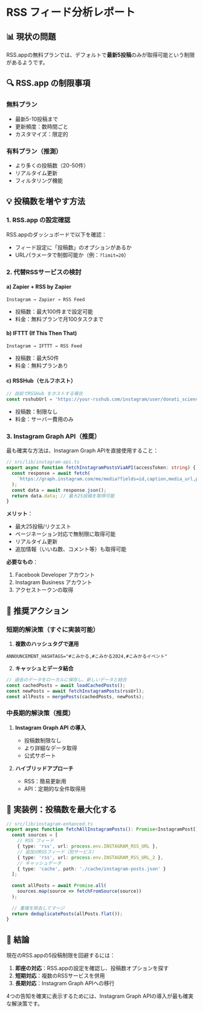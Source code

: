 # RSS フィード分析レポート

## 📊 現状の問題

RSS.appの無料プランでは、デフォルトで**最新5投稿**のみが取得可能という制限があるようです。

## 🔍 RSS.app の制限事項

### 無料プラン
- 最新5-10投稿まで
- 更新頻度：数時間ごと
- カスタマイズ：限定的

### 有料プラン（推測）
- より多くの投稿数（20-50件）
- リアルタイム更新
- フィルタリング機能

## 💡 投稿数を増やす方法

### 1. **RSS.app の設定確認**
RSS.appのダッシュボードで以下を確認：
- フィード設定に「投稿数」のオプションがあるか
- URLパラメータで制御可能か（例：`?limit=20`）

### 2. **代替RSSサービスの検討**

#### a) **Zapier + RSS by Zapier**
```
Instagram → Zapier → RSS Feed
```
- 投稿数：最大100件まで設定可能
- 料金：無料プランで月100タスクまで

#### b) **IFTTT (If This Then That)**
```
Instagram → IFTTT → RSS Feed
```
- 投稿数：最大50件
- 料金：無料プランあり

#### c) **RSSHub（セルフホスト）**
```javascript
// 自前でRSSHub をホストする場合
const rsshubUrl = 'https://your-rsshub.com/instagram/user/donati_science';
```
- 投稿数：制限なし
- 料金：サーバー費用のみ

### 3. **Instagram Graph API（推奨）**

最も確実な方法は、Instagram Graph APIを直接使用すること：

```typescript
// src/lib/instagram-api.ts
export async function fetchInstagramPostsViaAPI(accessToken: string) {
  const response = await fetch(
    `https://graph.instagram.com/me/media?fields=id,caption,media_url,permalink,timestamp&access_token=${accessToken}`
  );
  const data = await response.json();
  return data.data; // 最大25投稿を取得可能
}
```

**メリット**：
- 最大25投稿/リクエスト
- ページネーション対応で無制限に取得可能
- リアルタイム更新
- 追加情報（いいね数、コメント等）も取得可能

**必要なもの**：
1. Facebook Developer アカウント
2. Instagram Business アカウント
3. アクセストークンの取得

## 🚀 推奨アクション

### 短期的解決策（すぐに実装可能）

1. **複数のハッシュタグで運用**
```env
ANNOUNCEMENT_HASHTAGS="#こみかる,#こみかる2024,#こみかるイベント"
```

2. **キャッシュとデータ結合**
```typescript
// 過去のデータをローカルに保存し、新しいデータと結合
const cachedPosts = await loadCachedPosts();
const newPosts = await fetchInstagramPosts(rssUrl);
const allPosts = mergePosts(cachedPosts, newPosts);
```

### 中長期的解決策（推奨）

1. **Instagram Graph API の導入**
   - 投稿数制限なし
   - より詳細なデータ取得
   - 公式サポート

2. **ハイブリッドアプローチ**
   - RSS：簡易更新用
   - API：定期的な全件取得用

## 📝 実装例：投稿数を最大化する

```typescript
// src/lib/instagram-enhanced.ts
export async function fetchAllInstagramPosts(): Promise<InstagramPost[]> {
  const sources = [
    // RSS フィード
    { type: 'rss', url: process.env.INSTAGRAM_RSS_URL },
    // 追加のRSSフィード（別サービス）
    { type: 'rss', url: process.env.INSTAGRAM_RSS_URL_2 },
    // キャッシュデータ
    { type: 'cache', path: './cache/instagram-posts.json' }
  ];
  
  const allPosts = await Promise.all(
    sources.map(source => fetchFromSource(source))
  );
  
  // 重複を除去してマージ
  return deduplicatePosts(allPosts.flat());
}
```

## 🎯 結論

現在のRSS.appの5投稿制限を回避するには：

1. **即座の対応**：RSS.appの設定を確認し、投稿数オプションを探す
2. **短期対応**：複数のRSSサービスを併用
3. **長期対応**：Instagram Graph APIへの移行

4つの告知を確実に表示するためには、Instagram Graph APIの導入が最も確実な解決策です。